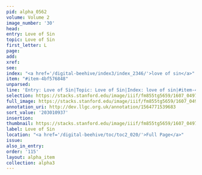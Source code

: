 ```yaml
---
pid: alpha_0562
volume: Volume 2
image_number: '30'
head:
entry: Love of Sin
topic: Love of Sin
first_letter: L
page:
add:
xref:
see:
index: "<a href='/digital-beehive/index3/index_2346/'>love of sin</a>"
item: "#item-4bf576848"
unparsed:
line: 'Entry: Love of Sin|Topic: Love of Sin|Index: love of sin|#item-4bf576848'
selection: https://stacks.stanford.edu/image/iiif/fm855tg5659/1607_0497/770,937,3013,413/full/0/default.jpg
full_image: https://stacks.stanford.edu/image/iiif/fm855tg5659/1607_0497/full/full/0/default.jpg
annotation_uri: http://dev.llgc.org.uk/annotation/1564771539683
sort_value: '203010937'
insertion:
thumbnail: https://stacks.stanford.edu/image/iiif/fm855tg5659/1607_0497/770,937,600,180/250,/0/default.jpg
label: Love of Sin
location: "<a href='/digital-beehive/toc/toc2_020/'>Full Page</a>"
issue:
also_in_entry:
order: '115'
layout: alpha_item
collection: alpha3
---
```

